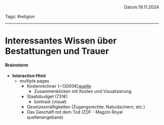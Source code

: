 <p align="right">Datum:19.11.2024</p>

Tags: #religion 

---

# Interessantes Wissen über Bestattungen und Trauer


#### Brainstorm
- **Interactive Html**
	- multiple pages
		- Kostenrechner (~13000€)[quelle](https://www.ergo.de/de/Ratgeber/todesfall/bestattungskosten-rechner)
			- Zusammenklicken mit Kosten und Visualisierung
		- Staatsbudget (731€)
			- kontrast (visual)
		- Gesetzesmäßigkeiten (Zugangsrechte, Naturäschern, etc.)
		- Das Geschäft mit dem Tod (ZDF - Magzin Royal quellenangebane)

